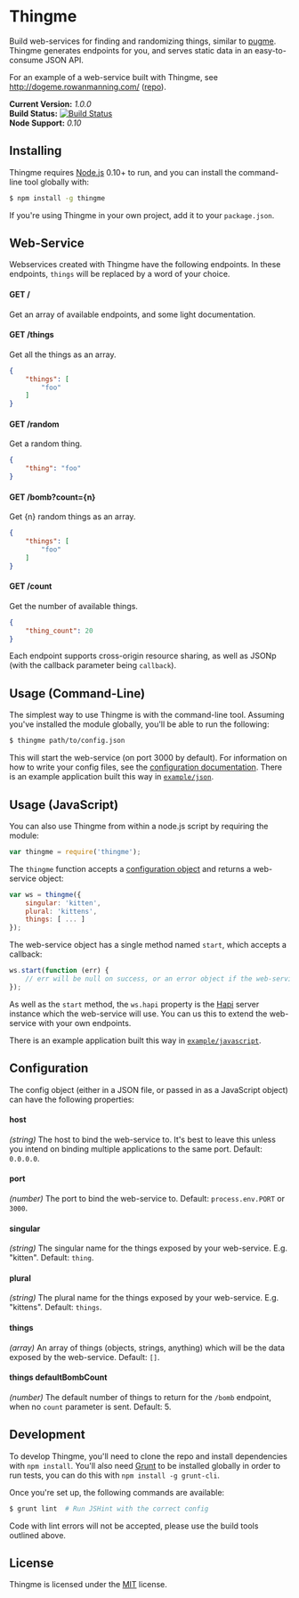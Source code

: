 
Thingme
=======

Build web-services for finding and randomizing things, similar to [pugme][pugme]. Thingme generates endpoints for you, and serves static data in an easy-to-consume JSON API.

For an example of a web-service built with Thingme, see http://dogeme.rowanmanning.com/ ([repo][dogeme]).

**Current Version:** *1.0.0*  
**Build Status:** [![Build Status][travis-img]][travis]  
**Node Support:** *0.10*


Installing
----------

Thingme requires [Node.js][node] 0.10+ to run, and you can install the command-line tool globally with:

```sh
$ npm install -g thingme
```

If you're using Thingme in your own project, add it to your `package.json`.


Web-Service
-----------

Webservices created with Thingme have the following endpoints. In these endpoints, `things` will be replaced by a word of your choice.

#### GET /
Get an array of available endpoints, and some light documentation.

#### GET /things
Get all the things as an array.

```json
{
    "things": [
        "foo"
    ]
}
```

#### GET /random
Get a random thing.

```json
{
    "thing": "foo"
}
```

#### GET /bomb?count={n}
Get {n} random things as an array.

```json
{
    "things": [
        "foo"
    ]
}
```

#### GET /count
Get the number of available things.

```json
{
    "thing_count": 20
}
```

Each endpoint supports cross-origin resource sharing, as well as JSONp (with the callback parameter being `callback`).


Usage (Command-Line)
--------------------

The simplest way to use Thingme is with the command-line tool. Assuming you've installed the module globally, you'll be able to run the following:

```sh
$ thingme path/to/config.json
```

This will start the web-service (on port 3000 by default). For information on how to write your config files, see the [configuration documentation](#configuration). There is an example application built this way in [`example/json`](example/json).


Usage (JavaScript)
------------------

You can also use Thingme from within a node.js script by requiring the module:

```js
var thingme = require('thingme');
```

The `thingme` function accepts a [configuration object](#configuration) and returns a web-service object:

```js
var ws = thingme({
    singular: 'kitten',
    plural: 'kittens',
    things: [ ... ]
});
```

The web-service object has a single method named `start`, which accepts a callback:

```js
ws.start(function (err) {
    // err will be null on success, or an error object if the web-service cannot start 
});
```

As well as the `start` method, the `ws.hapi` property is the [Hapi][hapi] server instance which the web-service will use. You can us this to extend the web-service with your own endpoints.

There is an example application built this way in [`example/javascript`](example/javascript).


Configuration
-------------

The config object (either in a JSON file, or passed in as a JavaScript object) can have the following properties:

#### host
*(string)* The host to bind the web-service to. It's best to leave this unless you intend on binding multiple applications to the same port. Default: `0.0.0.0`.

#### port
*(number)* The port to bind the web-service to. Default: `process.env.PORT` or `3000`.

#### singular
*(string)* The singular name for the things exposed by your web-service. E.g. "kitten". Default: `thing`.

#### plural
*(string)* The plural name for the things exposed by your web-service. E.g. "kittens". Default: `things`.

#### things
*(array)* An array of things (objects, strings, anything) which will be the data exposed by the web-service. Default: `[]`.

#### things defaultBombCount
*(number)* The default number of things to return for the `/bomb` endpoint, when no `count` parameter is sent. Default: 5.


Development
-----------

To develop Thingme, you'll need to clone the repo and install dependencies with `npm install`. You'll also need [Grunt][grunt] to be installed globally in order to run tests, you can do this with `npm install -g grunt-cli`.

Once you're set up, the following commands are available:

```sh
$ grunt lint  # Run JSHint with the correct config
```

Code with lint errors will not be accepted, please use the build tools outlined above.


License
-------

Thingme is licensed under the [MIT][mit] license.



[dogeme]: https://github.com/rowanmanning/dogeme
[grunt]: http://gruntjs.com/
[hapi]: https://github.com/spumko/hapi
[mit]: http://opensource.org/licenses/mit-license.php
[node]: http://nodejs.org/
[pugme]: http://pugme.herokuapp.com/
[travis]: https://travis-ci.org/rowanmanning/thingme
[travis-img]: https://travis-ci.org/rowanmanning/thingme.png?branch=master
